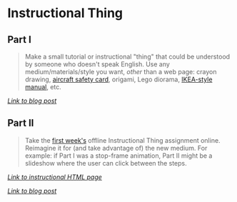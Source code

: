 # Instructional Thing

## Part I

> Make a small tutorial or instructional "thing" that could be understood by someone who doesn't speak English. Use any medium/materials/style you want, *other* than a web page: crayon drawing, [aircraft safety card](https://www.google.com/search?q=aircraft+safety+card&tbm=isch), origami, Lego diorama, [IKEA-style manual](http://www.ikea.com/ms/en_US/customer_service/assembly_instructions.html), etc.

*[Link to blog post](http://itp.aberubenste.in/2014/09/instructional-thing.html)*

## Part II

> Take the [first week's](https://github.com/bfl-itp/syllabus/blob/master/schedule.md#sep-4) offline Instructional Thing assignment online. Reimagine it for (and take advantage of) the new medium. For example: if Part I was a stop-frame animation, Part II might be a slideshow where the user can click between the steps.

*[Link to instructional HTML page](http://sighrobot.github.io/instructional/)*

*[Link to blog post](http://itp.aberubenste.in/2014/09/instructional-thing-on-web.html)*